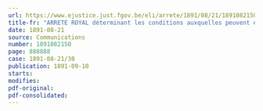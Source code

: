 ```yaml
---
url: https://www.ejustice.just.fgov.be/eli/arrete/1891/08/21/1891082150/justel
title-fr: "ARRETE ROYAL déterminant les conditions auxquelles peuvent être accordées les autorisations de bâtir et de planter le long des c hemins de fer"
date: 1891-08-21
source: Communications
number: 1891082150
page: 888888
case: 1891-08-21/30
publication: 1891-09-10
starts:
modifies:
pdf-original:
pdf-consolidated:
---
```


